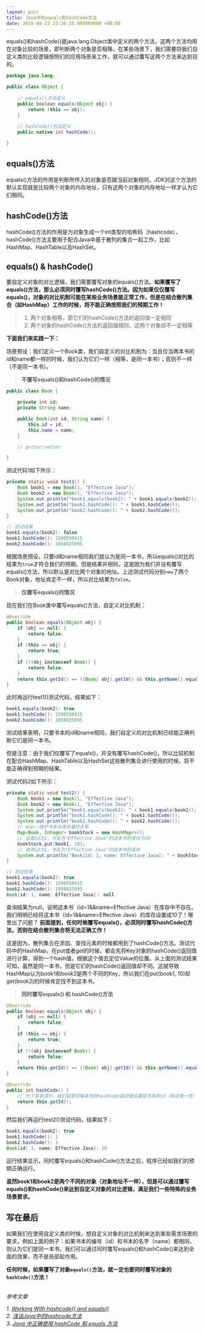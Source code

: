 ```yaml
---
layout: post
title: Java中的equals和hashCode方法
date: 2019-08-23 23:36:15.000000000 +08:00
---
```


equals()和hashCode()是java.lang.Object类中定义的两个方法，这两个方法均用在对象比较的场景，即判断两个对象是否相等。在某些场景下，我们需要将我们自定义类的比较逻辑按照们的应用场景来工作，就可以通过覆写这两个方法来达到目的。

```java
package java.lang;

public class Object {
    
    // equals()方法定义
    public boolean equals(Object obj) {
        return (this == obj);
    }
    
    // hashCode()方法定义
    public native int hashCode();

}
```

## equals()方法

equals()方法的作用是判断所传入的对象是否跟当前对象相同，JDK对这个方法的默认实现就是比较两个对象的内存地址，只有这两个对象的内存地址一样才认为它们相同。

## hashCode()方法

hashCode()方法的作用是为对象生成一个int类型的哈希码（hashcode），hashCode()方法主要用于配合Java中基于散列的集合一起工作，比如HashMap、HashTable以及HashSet。

## equals() & hashCode()

要自定义对象的对比逻辑，我们需要覆写对象的equals()方法。**如果覆写了equals()方法，那么必须同时覆写hashCode()方法。因为如果仅仅覆写equals()，对象的对比机制可能在某些业务场景能正常工作，但是在结合散列集合（如HashMap）工作的时候，将不能正确按照我们的预期工作！**

>1. 两个对象相等，那它们的hashCode()方法的返回值一定相同
>2. 两个对象的hashCode()方法的返回值相同，这两个对象却不一定相等

**下面我们来实践一下：**

场景预设：我们定义一个Book类，我们自定义的对比机制为：当且仅当两本书的id和name都一样的时候，我们认为它们一样（相等，是同一本书）；否则不一样（不是同一本书）。

>**不覆写equals()和hashCode()的情况**

```java
public class Book {

    private int id;
    private String name;

    public Book(int id, String name) {
        this.id = id;
        this.name = name;
    }

    // getter/setter

}
```

测试代码1如下所示：

```java
private static void test1() {
    Book book1 = new Book(1, "Effective Java");
    Book book2 = new Book(1, "Effective Java");
    System.out.println("book1.equals(book2): " + book1.equals(book2));
    System.out.println("book1.hashCode(): " + book1.hashCode());
    System.out.println("book2.hashCode(): " + book2.hashCode());
}

// 测试结果
book1.equals(book2): false
book1.hashCode(): 1590550415
book2.hashCode(): 1058025095
```

根据场景预设，只要id和name相同我们就认为是同一本书，所以equals()对比的结果为`true`才符合我们的预期。但是结果并相同，这是因为我们并没有覆写equals()方法，所以默认是对比两个对象的地址。上述测试代码分别`new`了两个Book对象，地址肯定不一样，所以对比结果为`false`。

>**仅覆写equals()的情况**

现在我们在Book类中覆写equals()方法，自定义对比机制：

```java
@Override
public boolean equals(Object obj) {
    if (obj == null) {
        return false;
    }
    if (this == obj) {
        return true;
    }
    if (!(obj instanceof Book)) {
        return false;
    }
    return this.getId() == ((Book) obj).getId() && this.getName().equals(((Book) obj).getName());
}
```

此时再运行test1()测试代码，结果如下：

```java
book1.equals(book2): true
book1.hashCode(): 1590550415
book2.hashCode(): 1058025095
```

测试结果表明，只要书本的id和name相同，我们自定义的对比机制已经能正确判断它们是同一本书。

但是注意：由于我们仅覆写了equals()，并没有覆写hashCode()，所以比较机制在配合HashMap、HashTable以及HashSet这些散列集合进行使用的时候，将不能正确得到预期的结果。

测试代码2如下所示：

```java
private static void test2() {
    Book book1 = new Book(1, "Effective Java");
    Book book2 = new Book(1, "Effective Java");
    System.out.println("book1.equals(book2): " + book1.equals(book2));
    System.out.println("book1.hashCode(): " + book1.hashCode());
    System.out.println("book2.hashCode(): " + book2.hashCode());
    // map——维护书本与库存量的关系
    Map<Book, Integer> bookStock = new HashMap<>();
    // 设置id为1，书名为"Effective Java"的这本书的库存为10
    bookStock.put(book1, 10);
    // 查询id为1，书名为"Effective Java"的这本书的库存
    System.out.println("Book[id: 1, name: Effective Java]: " + bookStock.get(book2));
}

// 测试结果
book1.equals(book2): true
book1.hashCode(): 1590550415
book2.hashCode(): 1058025095
Book[id: 1, name: Effective Java]： null
```

查询结果为null，说明这本书（id=1&&name=Effective Java）在库存中不存在。我们明明已经将这本书（id=1&&name=Effective Java）的库存设置成10了！哪里出了问题？
**前面提到，任何时候覆写equals()，必须同时覆写hashCode()方法，否则在结合散列集合将无法正确工作！**

<a>这是因为，散列集合在添加、查找元素的时候都用到了hashCode()方法。测试代码中的HashMap，在put或者get的时候，都会先将Key对象的hashCode()返回值进行计算，得到一个hash值，根据这个值去定位Value的位置。从上面的测试结果可知，虽然是同一本书，但是它们的hashCode()返回值却不同。这就导致HashMap认为book1和book2是两个不同的Key，所以我们在put(book1, 10)却get(book2)的时候肯定找不到这本书。</a>

>**同时覆写equals() 和 hashCode()方法**

```java
@Override
public boolean equals(Object obj) {
    if (obj == null) {
        return false;
    }
    if (this == obj) {
        return true;
    }
    if (!(obj instanceof Book)) {
        return false;
    }
    return this.getId() == ((Book) obj).getId() && this.getName().equals(((Book) obj).getName());
}

@Override
public int hashCode() {
    // 为了简单演示，我们这里将每本书的hashCode返回值设置成书本的id（保证唯一性）
    return this.getId();
}
```

然后我们再运行test2()测试代码，结果如下：

```java
book1.equals(book2): true
book1.hashCode(): 1
book2.hashCode(): 1
Book[id: 1, name: Effective Java]: 10
```

运行结果显示，同时覆写equals()和hashCode()方法之后，程序已经如我们的预期正确运行。

**虽然book1和book2是两个不同的对象（对象地址不一样），但是可以通过覆写equals()和hashCode()来达到自定义对象的对比逻辑，满足我们一些特殊的业务场景要求。**

## 写在最后

如果我们在使用自定义类的时候，想自定义对象的对比机制来达到某些需求场景的要求，例如上面的例子：如果书本的编号（id）和书本的名字（name）都相同，则认为它们是同一本书。我们可以通过同时覆写equals()和hashCode()来达到全面的效果，而不是局部起作用。

**任何时候，如果覆写了对象`equals()`方法，就一定也要同时覆写对象的`hashCode()`方法！**
<br /><br />

*参考文章*

*1. [Working With hashcode() and equals()](https://dzone.com/articles/working-with-hashcode-and-equals-in-java)* <br />
*2. [浅谈Java中的hashcode方法](https://www.cnblogs.com/dolphin0520/p/3681042.html)* <br />
*3. [Java 中正确使用 hashCode 和 equals 方法](https://www.oschina.net/question/82993_75533)*